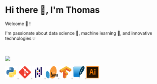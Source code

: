 # Hi there :wave:, I'm Thomas

Welcome :hugs: !
<br>

I'm passionate about data science :test_tube:, machine learning :robot:,  and innovative technologies :bulb:

<br>

<br>

<img src="dall_e-python-panda-jupyter-robot.jpg" width="100"/>

<p align="left">
<a href="" target="_blank" rel="noreferrer">
<img src="img/python-original.svg" alt="python" width="40" height="40"/> </a>

<a href="" target="_blank" rel="noreferrer">
<img src="img/git-scm-icon.svg" alt="git" width="40" height="40"/> </a>

<a href="" target="_blank" rel="noreferrer">
<img src="img/pandas-original.svg" alt="pd" width="40" height="40"/> </a>

<a href="" target="_blank" rel="noreferrer">
<img src="img/Scikit_learn_logo_small.svg" alt="skl" width="40" height="40"/> </a>

<a href="" target="_blank" rel="noreferrer">
<img src="img/tensorflow-icon.svg" alt="tensorflow" width="40" height="40"/> </a>

<a href="" target="_blank" rel="noreferrer">
<img src="img/sqlite-icon.svg" alt="sql" width="40" height="40"/> </a>

<a href="" target="_blank" rel="noreferrer">
<img src="img/adobe_illustrator-icon.svg" alt="sql" width="40" height="40"/> </a>

</p>
